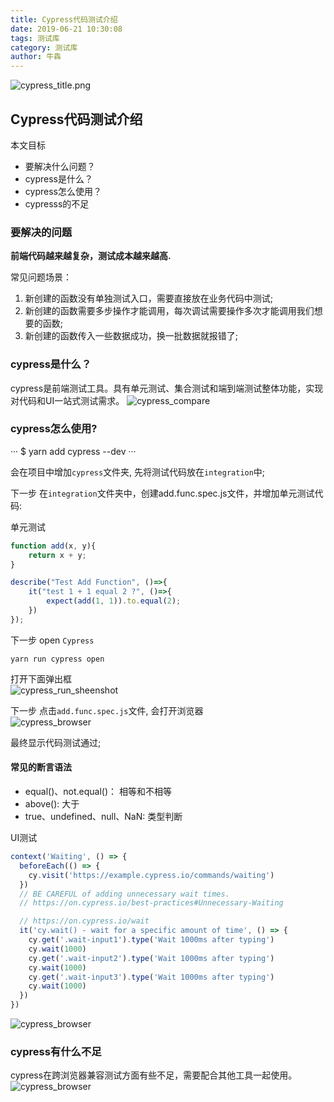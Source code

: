 ```yaml
---
title: Cypress代码测试介绍
date: 2019-06-21 10:30:08
tags: 测试库
category: 测试库
author: 牛犇
---
```


![cypress_title.png](./cypress_title.png) 

<!-- More -->

## Cypress代码测试介绍

本文目标
* 要解决什么问题？
* cypress是什么？    
* cypress怎么使用？    
* cypresss的不足    

### 要解决的问题

__前端代码越来越复杂，测试成本越来越高.__

常见问题场景：

1. 新创建的函数没有单独测试入口，需要直接放在业务代码中测试;
2. 新创建的函数需要多步操作才能调用，每次调试需要操作多次才能调用我们想要的函数;
3. 新创建的函数传入一些数据成功，换一批数据就报错了;


### cypress是什么？
cypress是前端测试工具。具有单元测试、集合测试和端到端测试整体功能，实现对代码和UI一站式测试需求。
![cypress_compare](./cypress_compare.jpg)


### cypress怎么使用?
···
$ yarn add cypress --dev
···

会在项目中增加`cypress`文件夹, 先将测试代码放在`integration`中;

下一步 在`integration`文件夹中，创建add.func.spec.js文件，并增加单元测试代码:

单元测试
```js
function add(x, y){
    return x + y;
}

describe("Test Add Function", ()=>{    
    it("test 1 + 1 equal 2 ?", ()=>{                
        expect(add(1, 1)).to.equal(2);
    })
});

```

下一步 open `Cypress`
```
yarn run cypress open
```

打开下面弹出框  
![cypress_run_sheenshot](./cypress_run_sheenshot.png)

下一步 点击`add.func.spec.js`文件, 会打开浏览器  
![cypress_browser](./cypress_browser.png)

最终显示代码测试通过;


#### 常见的断言语法
* equal()、not.equal()： 相等和不相等
* above(): 大于
* true、undefined、null、NaN: 类型判断

UI测试
```js
context('Waiting', () => {
  beforeEach(() => {
    cy.visit('https://example.cypress.io/commands/waiting')
  })
  // BE CAREFUL of adding unnecessary wait times.
  // https://on.cypress.io/best-practices#Unnecessary-Waiting

  // https://on.cypress.io/wait
  it('cy.wait() - wait for a specific amount of time', () => {
    cy.get('.wait-input1').type('Wait 1000ms after typing')
    cy.wait(1000)
    cy.get('.wait-input2').type('Wait 1000ms after typing')
    cy.wait(1000)
    cy.get('.wait-input3').type('Wait 1000ms after typing')
    cy.wait(1000)
  })
})
```
![cypress_browser](./cypress_wait.png)

### cypress有什么不足
cypress在跨浏览器兼容测试方面有些不足，需要配合其他工具一起使用。
![cypress_browser](./cypress_compare.png)